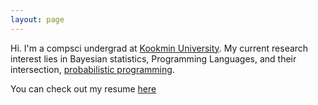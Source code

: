 ```yaml
---
layout: page
---
```


Hi. I'm a compsci undergrad at [Kookmin University](https://english.kookmin.ac.kr/). My current research interest lies in
Bayesian statistics, Programming Languages, and their intersection, [probabilistic programming](https://en.wikipedia.org/wiki/Probabilistic_programming).


You can check out my resume [here](/resume)
